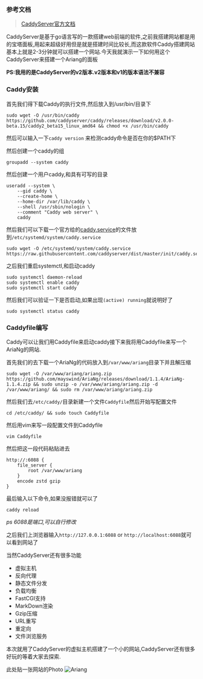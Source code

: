 ### 参考文档

> [CaddyServer官方文档](https://caddyserver.com/)

CaddyServer是基于go语言写的一款搭建web前端的软件,之前我搭建网站都是用的宝塔面板,用起来超级好用但是就是搭建时间比较长,而这款软件Caddy搭建网站基本上就是2-3分钟就可以搭建一个网站.今天我就演示一下如何用这个CaddyServer来搭建一个Ariang的面板


**PS:我用的是CaddyServer的v2版本.v2版本和v1的版本语法不兼容**


### Caddy安装

首先我们得下载Caddy的执行文件,然后放入到/usr/bin/目录下

```shell
sudo wget -O /usr/bin/caddy https://github.com/caddyserver/caddy/releases/download/v2.0.0-beta.15/caddy2_beta15_linux_amd64 && chmod +x /usr/bin/caddy
```

然后可以输入一下`caddy version` 来检测caddy命令是否在你的$PATH下

然后创建一个caddy的组
```shell
groupadd --system caddy
```

然后创建一个用户caddy,和具有可写的目录
```shell
useradd --system \
	--gid caddy \
	--create-home \
	--home-dir /var/lib/caddy \
	--shell /usr/sbin/nologin \
	--comment "Caddy web server" \
	caddy
```

然后我们可以下载一个官方给的[caddy.service](https://raw.githubusercontent.com/caddyserver/dist/master/init/caddy.service)的文件放到`/etc/systemd/system/caddy.service`
```shell
sudo wget -O /etc/systemd/system/caddy.service https://raw.githubusercontent.com/caddyserver/dist/master/init/caddy.service
```

之后我们重启systemctl,和启动caddy
```shell
sudo systemctl daemon-reload
sudo systemctl enable caddy
sudo systemctl start caddy
```

然后我们可以验证一下是否启动,如果出现`(active) running`就说明好了
```shell
sudo systemctl status caddy
```

### Caddyfile编写

Caddy可以让我们用Caddyfile来启动caddy接下来我将用Caddyfile来写一个AriaNg的网站.

首先我们的去下载一个AriaNg的代码放入到`/var/www/ariang`目录下并且解压缩
```shell
sudo wget -O /var/www/ariang/ariang.zip https://github.com/mayswind/AriaNg/releases/download/1.1.4/AriaNg-1.1.4.zip && sudo unzip -o /var/www/ariang/ariang.zip -d /var/www/ariang/ && sudo rm /var/www/ariang/ariang.zip
```

然后我们去`/etc/caddy/`目录新建一个文件`Caddyfile`然后开始写配置文件
```shell
cd /etc/caddy/ && sudo touch Caddyfile
```

然后用vim来写一段配置文件到Caddyfile
```shell
vim Caddyfile
```

然后把这一段代码粘贴进去
```shell
http://:6088 {
    file_server {
        root /var/www/ariang
    }
    encode zstd gzip
}
```

最后输入以下命令,如果没报错就可以了
```shell
caddy reload
```

*ps 6088是端口,可以自行修改*

之后我们上浏览器输入`http://127.0.0.1:6088` or `http://localhost:6088`就可以看到网站了

当然CaddyServer还有很多功能
+ 虚拟主机
+ 反向代理
+ 静态文件分发
+ 负载均衡
+ FastCGI支持
+ MarkDown渲染
+ Gzip压缩
+ URL重写
+ 重定向
+ 文件浏览服务

本次就用了CaddyServer的虚拟主机搭建了一个小的网站,CaddyServer还有很多好玩的等着大家去探索.


此处贴一张网站的Photo
![Ariang](https://file.redwolf233.top/blogpic/ece6ff007aebcd10564143755298ca37.png)

